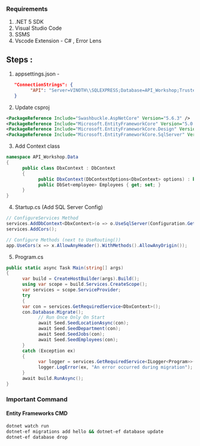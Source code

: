 ### Requirements

1. .NET 5 SDK
2. Visual Studio Code
3. SSMS
4. Vscode Extension - C# , Error Lens

## Steps :

1. appsettings.json -
``` json
   "ConnectionStrings": {
         "API": "Server=VINOTH\\SQLEXPRESS;Database=API_Workshop;Trusted_Connection=True;"
   }
```

2. Update csproj
```xml
<PackageReference Include="Swashbuckle.AspNetCore" Version="5.6.3" />
<PackageReference Include="Microsoft.EntityFrameworkCore" Version="5.0.10" />
<PackageReference Include="Microsoft.EntityFrameworkCore.Design" Version="5.0.10" />
<PackageReference Include="Microsoft.EntityFrameworkCore.SqlServer" Version="5.0.10" />
```

3. Add Context class

```c#
namespace API_Workshop.Data
{
      public class DbxContext : DbContext
      {
            public DbxContext(DbContextOptions<DbxContext> options) : base(options) { }
            public DbSet<employee> Employees { get; set; }
      }
}

```

4. Startup.cs  (Add SQL Server Config)
```c#
// ConfigureServices Method
services.AddDbContext<DbxContext>(o => o.UseSqlServer(Configuration.GetConnectionString("API")));
services.AddCors();

// Configure Methods (next to UseRouting())
app.UseCors(x => x.AllowAnyHeader().WithMethods().AllowAnyOrigin());
```

5. Program.cs

```c#
public static async Task Main(string[] args)
{
      var build = CreateHostBuilder(args).Build();
      using var scope = build.Services.CreateScope();
      var services = scope.ServiceProvider;
      try
      {
      var con = services.GetRequiredService<DbxContext>();
      con.Database.Migrate();
            // Run Once Only On Start
            await Seed.SeedLocationAsync(con);
            await Seed.SeedDepartment(con);
            await Seed.SeedJobs(con);
            await Seed.SeedEmployees(con);
      }
      catch (Exception ex)
      {
            var logger = services.GetRequiredService<ILogger<Program>>();
            logger.LogError(ex, "An error occurred during migration");
      }
      await build.RunAsync();
}
```
### Important Command
#### Entity Frameworks CMD
```bash
dotnet watch run
dotnet-ef migrations add hello && dotnet-ef database update
dotnet-ef database drop 
```
